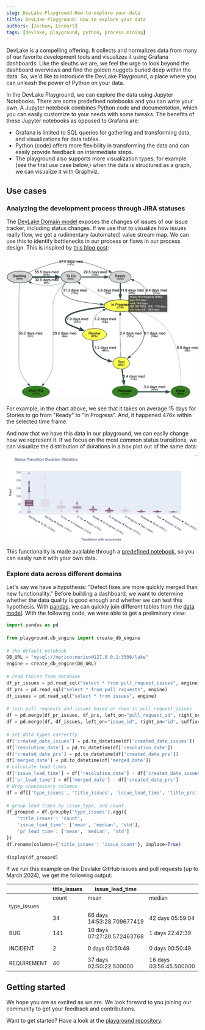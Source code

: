 ```yaml
---
slug: DevLake-Playground-How-to-explore-your-data
title: DevLake Playground: How to explore your data
authors: [Jochum, Lennart]
tags: [devlake, playground, python, process mining]
---
```


DevLake is a compelling offering.
It collects and normalizes data from many of our favorite development tools and visualizes it using Grafana dashboards.
Like the sleuths we are, we feel the urge to look beyond the dashboard overviews and find the golden nuggets buried deep within the data.
So, we'd like to introduce the DevLake Playground, a place where you can unleash the power of Python on your data.

In the DevLake Playground, we can explore the data using Jupyter Notebooks.
There are some predefined notebooks and you can write your own. 
A Jupyter notebook combines Python code and documentation, which you can easily customize to your needs with some tweaks.
The benefits of these Jupyter notebooks as opposed to Grafana are:
- Grafana is limited to SQL queries for gathering and transforming data, and visualizations for data tables.
- Python (code) offers more flexibility in transforming the data and can easily provide feedback on intermediate steps.
- The playground also supports more visualization types; for example (see the first use case below,) when the data is structured as a graph, we can visualize it with Graphviz.


## Use cases

### Analyzing the development process through JIRA statuses

The [DevLake Domain model](https://devlake.apache.org/docs/DataModels/DevLakeDomainLayerSchema#schema-diagram) exposes the changes of issues of our issue tracker, including status changes.
If we use that to visualize how issues really flow, we get a rudimentary (automated) value stream map. 
We can use this to identify bottlenecks in our process or flaws in our process design.
This is inspired by [this blog post](https://xebia.com/blog/insights-from-your-jira-data-to-help-improve-your-team/):

![process graph](./processgraph.png)

For example, in the chart above, we see that it takes on average 15 days for Stories to go from "Ready" to "In Progress". 
And, it happened 476x within the selected time frame.

And now that we have this data in our playground, we can easily change how we represent it. 
If we focus on the most common status transitions, we can visualize the distribution of durations in a box plot out of the same data:

![box plot](./boxplot.png)

This functionality is made available through a [predefined notebook](https://github.com/apache/incubator-devlake-playground/blob/main/notebooks/process_analysis.ipynb), so you can easily run it with your own data.


### Explore data across different domains

Let's say we have a hypothesis: "Defect fixes are more quickly merged than new functionality." 
Before building a dashboard, we want to determine whether the data quality is good enough and whether we can test this hypothesis.
With [pandas](https://pandas.pydata.org/), we can quickly join different tables from the [data model](https://devlake.apache.org/docs/DataModels/DevLakeDomainLayerSchema#schema-diagram). 
With the following code, we were able to get a preliminary view:

```python
import pandas as pd

from playground.db_engine import create_db_engine

# the default notebook
DB_URL = "mysql://merico:merico@127.0.0.1:3306/lake"
engine = create_db_engine(DB_URL)

# read tables from database
df_pr_issues = pd.read_sql("select * from pull_request_issues", engine)
df_prs = pd.read_sql("select * from pull_requests", engine)
df_issues = pd.read_sql("select * from issues", engine)

# join pull requests and issues based on rows in pull_request_issues
df = pd.merge(df_pr_issues, df_prs, left_on="pull_request_id", right_on="id", suffixes=('_pr_issues', '_prs'))
df = pd.merge(df, df_issues, left_on="issue_id", right_on="id", suffixes=('_prs', '_issues'))

# set data types correctly
df['created_date_issues'] = pd.to_datetime(df['created_date_issues'])
df['resolution_date'] = pd.to_datetime(df['resolution_date'])
df['created_date_prs'] = pd.to_datetime(df['created_date_prs'])
df['merged_date'] = pd.to_datetime(df['merged_date'])
# calculate lead times
df['issue_lead_time'] = df['resolution_date'] - df['created_date_issues']
df['pr_lead_time'] = df['merged_date'] - df['created_date_prs']
# drop unnecessary columns
df = df[['type_issues', 'title_issues', 'issue_lead_time', 'title_prs', 'pr_lead_time']]

# group lead times by issue_type, add count
df_grouped = df.groupby('type_issues').agg({
    'title_issues': 'count', 
    'issue_lead_time': ['mean', 'median', 'std'], 
    'pr_lead_time': ['mean', 'median', 'std']
})
df.rename(columns={'title_issues': 'issue_count'}, inplace=True)

display(df_grouped)
```

If we run this example on the Devlake GitHub issues and pull requests (up to March 2024), we get the following output:

|             | title_issues | issue_lead_time            |                         |                            | pr_lead_time              |                        |                            |
| ----------- | ------------ | -------------------------- | ----------------------- | -------------------------- | ------------------------- | ---------------------- | -------------------------- |
|             | count        | mean                       | median                  | std                        | mean                      | median                 | std                        |
| type_issues |              |                            |                         |                            |                           |                        |                            |
|             | 34           | 66 days 14:53:28.709677419 | 42 days 05:59:04        | 67 days 14:35:49.143870568 | 3 days 11:42:34.857142857 | 0 days 12:54:43.500000 | 12 days 17:24:54.878541108 |
| BUG         | 141          | 10 days 07:27:20.572463768 | 1 days 22:42:39         | 20 days 14:51:35.075965706 | 1 days 16:51:51.529411764 | 0 days 01:04:54        | 10 days 10:20:54.566875184 |
| INCIDENT    | 2            | 0 days 00:50:49            | 0 days 00:50:49         | 0 days 00:59:50.688234865  | 0 days 00:06:39           | 0 days 00:06:39        | 0 days 00:00:42.426406871  |
| REQUIREMENT | 40           | 37 days 02:50:22.500000    | 16 days 03:56:45.500000 | 60 days 02:39:39.606995949 | 9 days 11:13:27.270270270 | 2 days 00:14:04        | 22 days 12:32:27.522638402 |


## Getting started

We hope you are as excited as we are.
We look forward to you joining our community to get your feedback and contributions.

Want to get started? 
Have a look at the [playground repository](https://github.com/apache/incubator-devlake-playground).
